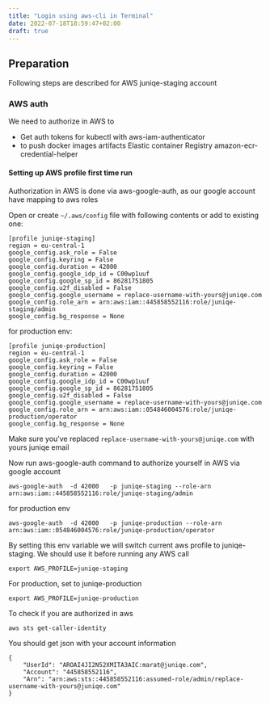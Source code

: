 ```yaml
---
title: "Login using aws-cli in Terminal"
date: 2022-07-18T18:59:47+02:00
draft: true
---
```


## Preparation

Following steps are described for AWS juniqe-staging account

### AWS auth

We need to authorize in AWS to

- Get auth tokens for kubectl with aws-iam-authenticator
- to push docker images artifacts Elastic container Registry amazon-ecr-credential-helper

#### Setting up AWS profile first time run

Authorization in AWS is done via aws-google-auth, as our google account have mapping to aws roles

Open or create `~/.aws/config` file with following contents or add to existing one:

```
[profile juniqe-staging]
region = eu-central-1
google_config.ask_role = False
google_config.keyring = False
google_config.duration = 42000
google_config.google_idp_id = C00wp1uuf
google_config.google_sp_id = 86281751805
google_config.u2f_disabled = False
google_config.google_username = replace-username-with-yours@juniqe.com
google_config.role_arn = arn:aws:iam::445858552116:role/juniqe-staging/admin
google_config.bg_response = None

```

for production env:

```
[profile juniqe-production]
region = eu-central-1
google_config.ask_role = False
google_config.keyring = False
google_config.duration = 42000
google_config.google_idp_id = C00wp1uuf
google_config.google_sp_id = 86281751805
google_config.u2f_disabled = False
google_config.google_username = replace-username-with-yours@juniqe.com
google_config.role_arn = arn:aws:iam::054846004576:role/juniqe-production/operator
google_config.bg_response = None
```

Make sure you've replaced `replace-username-with-yours@juniqe.com` with yours juniqe email

Now run aws-google-auth command to authorize yourself in AWS via google account

```
aws-google-auth  -d 42000   -p juniqe-staging --role-arn arn:aws:iam::445858552116:role/juniqe-staging/admin
```

for production env

```
aws-google-auth  -d 42000   -p juniqe-production --role-arn arn:aws:iam::054846004576:role/juniqe-production/operator
```

By setting this env variable we will switch current aws profile to juniqe-staging. We should use it before running any AWS call

```
export AWS_PROFILE=juniqe-staging
```

For production, set to juniqe-production

```
export AWS_PROFILE=juniqe-production

```

To check if you are authorized in aws

```
aws sts get-caller-identity
```

You should get json with your account information

```
{
    "UserId": "AROAI4JI2N52XMITA3AIC:marat@juniqe.com",
    "Account": "445858552116",
    "Arn": "arn:aws:sts::445858552116:assumed-role/admin/replace-username-with-yours@juniqe.com"
}

```